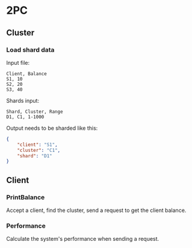 # 2PC

## Cluster

### Load shard data

Input file:

```csv
Client, Balance
S1, 10
S2, 20
S3, 40
```

Shards input:

```csv
Shard, Cluster, Range
D1, C1, 1-1000
```

Output needs to be sharded like this:

```json
{
    "client": "S1",
    "cluster": "C1",
    "shard": "D1"
}
```

## Client

### PrintBalance

Accept a client, find the cluster, send a request to get the client balance.

### Performance

Calculate the system's performance when sending a request.
